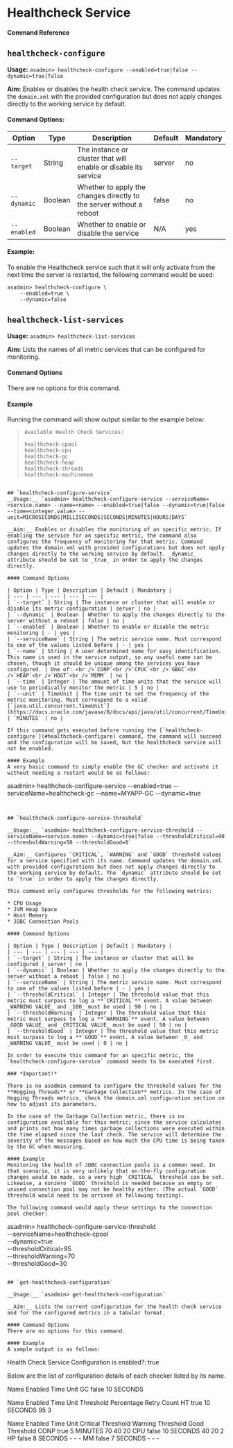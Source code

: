 # Healthcheck Service
#### Command Reference


## `healthcheck-configure`
__Usage:__ `asadmin> healthcheck-configure --enabled=true|false --dynamic=true|false`

__Aim:__  Enables or disables the health check service. The command updates the `domain.xml` with the provided configuration but does not apply changes directly to the working service by default.

#### Command Options:

| Option | Type | Description | Default | Mandatory |
| --- | --- | --- | --- | --- |
| `--target` | String | The instance or cluster that will enable or disable its service | server | no |
| `--dynamic` | Boolean | Whether to apply the changes directly to the server without a reboot | false | no |
| `--enabled` | Boolean | Whether to enable or disable the service | N/A | yes |

#### Example: 
To enable the Healthcheck service such that it will only activate from the next time the server is restarted, the following command would be used:
```
asadmin> healthcheck-configure \
    --enabled=true \
    --dynamic=false
```

## `healthcheck-list-services`
__Usage:__ `asadmin> healthcheck-list-services`

__Aim:__ Lists the names of all metric services that can be configured for monitoring. 

#### Command Options
There are no options for this command.

#### Example

Running the command will show output similar to the example below:

> ```
> Available Health Check Services:
> 
> healthcheck-cpool
> healthcheck-cpu
> healthcheck-gc
> healthcheck-heap
> healthcheck-threads
> healthcheck-machinemem
```

## `healthcheck-configure-service`
__Usage:__ `asadmin> healthcheck-configure-service --serviceName=<service.name> --name=<name> --enabled=true|false --dynamic=true|false --time=<integer.value> --unit=MICROSECONDS|MILLISECONDS|SECONDS|MINUTES|HOURS|DAYS`

__Aim:__ Enables or disables the monitoring of an specific metric. If enabling the service for an specific metric, the command also configures the frequency of monitoring for that metric. Command updates the domain.xml with provided configurations but does not apply changes directly to the working service by default. _dynamic_ attribute should be set to _true_ in order to apply the changes directly.

#### Command Options

| Option | Type | Description | Default | Mandatory |
| --- | --- | --- | --- | --- |
| `--target` | String | The instance or cluster that will enable or disable its metric configuration | server | no |
| `--dynamic` | Boolean | Whether to apply the changes directly to the server without a reboot | false | no |
| `--enabled` | Boolean | Whether to enable or disable the metric monitoring | - | yes |
| `--serviceName` | String | The metric service name. Must correspond to one of the values listed before | - | yes |
| `--name` | String | A user determined name for easy identification. This name is used in the service output, so any useful name can be chosen, though it should be unique among the services you have configured. | One of: <br />`CONP`<br />`CPUC`<br />`GBGC`<br />`HEAP`<br />`HOGT`<br />`MEMM` | no |
| `--time` | Integer | The amount of time units that the service will use to periodically monitor the metric | 5 | no |
| `--unit` | TimeUnit | The time unit to set the frequency of the metric monitoring. Must correspond to a valid [`java.util.concurrent.TimeUnit`](https://docs.oracle.com/javase/8/docs/api/java/util/concurrent/TimeUnit.html) | `MINUTES` | no |

If this command gets executed before running the [`healthcheck-configure`](#healthcheck-configure) command, the command will succeed and the configuration will be saved, but the healthcheck service will not be enabled.

#### Example
A very basic command to simply enable the GC checker and activate it without needing a restart would be as follows:

```
asadmin> healthcheck-configure-service --enabled=true --serviceName=healthcheck-gc --name=MYAPP-GC --dynamic=true
```


## `healthcheck-configure-service-threshold`

__Usage:__ `asadmin> healthcheck-configure-service-threshold --serviceName=<service.name> --dynamic=true|false --thresholdCritical=90 --thresholdWarning=50 --thresholdGood=0`

__Aim:__ Configures `CRITICAL`, `WARNING` and `GOOD` threshold values for a service specified with its name. Command updates the domain.xml with provided configurations but does not apply changes directly to the working service by default. The `dynamic` attribute should be set to `true` in order to apply the changes directly.

This command only configures thresholds for the following metrics:

* CPU Usage
* JVM Heap Space
* Host Memory
* JDBC Connection Pools

#### Command Options

| Option | Type | Description | Default | Mandatory |
| --- | --- | --- | --- | --- |
| `--target` | String | The instance or cluster that will be configured | server | no |
| `--dynamic` | Boolean | Whether to apply the changes directly to the server without a reboot | false | no |
| `--serviceName` | String | The metric service name. Must correspond to one of the values listed before | - | yes |
| `--thresholdCritical` | Integer | The threshold value that this metric must surpass to log a **`CRITICAL`** event. A value between _WARNING VALUE_ and _100_ must be used | 90 | no |
| `--thresholdWarning` | Integer | The threshold value that this metric must surpass to log a **`WARNING`** event. A value between _GOOD VALUE_ and _CRITICAL VALUE_ must be used | 50 | no |
| `--thresholdGood` | Integer | The threshold value that this metric must surpass to log a **`GOOD`** event. A value between _0_ and _WARNING VALUE_ must be used | 0 | no |

In order to execute this command for an specific metric, the `healthcheck-configure-service` command needs to be executed first.

### *Important!*

There is no asadmin command to configure the threshold values for the **Hogging Threads** or **Garbage Collection** metrics. In the case of Hogging Threads metrics, check the domain.xml configuration section on how to adjust its parameters.

In the case of the Garbage Collection metric, there is no configuration available for this metric; since the service calculates and prints out how many times garbage collections were executed within the time elapsed since the last check. The service will determine the severity of the messages based on how much the CPU time is being taken by the GC when measuring.

#### Example
Monitoring the health of JDBC connection pools is a common need. In that scenario, it is very unlikely that on-the-fly configuration changes would be made, so a very high `CRITICAL` threshold can be set. Likewise, a nonzero `GOOD` threshold is needed because an empty or unused connection pool may not be healthy either. (The actual `GOOD` threshold would need to be arrived at following testing).

The following command would apply these settings to the connection pool checker:

```
asadmin> healthcheck-configure-service-threshold \
    --serviceName=healthcheck-cpool \
    --dynamic=true \
    --thresholdCritical=95 \
    --thresholdWarning=70 \
    --thresholdGood=30
```

## `get-healthcheck-configuration`

__Usage:__ `asadmin> get-healthcheck-configuration`		
￼  		￼  
__Aim:__ Lists the current configuration for the health check service and for the configured metrics in a tabular format.

#### Command Options
There are no options for this command.

#### Example
A sample output is as follows:

```
Health Check Service Configuration is enabled?: true

Below are the list of configuration details of each checker listed by its name.

Name    Enabled    Time    Unit
GC      false      10      SECONDS

Name    Enabled    Time    Unit     Threshold Percentage    Retry Count
HT      true       10      SECONDS  95                      3

Name    Enabled    Time    Unit     Critical Threshold      Warning Threshold      Good Threshold
CONP    true       5       MINUTES  70                      40                     20
CPU     false      10      SECONDS  40                      20                     2
HP      false      8       SECONDS  -                       -                      -
MM      false      7       SECONDS  -                       -                      -
```

